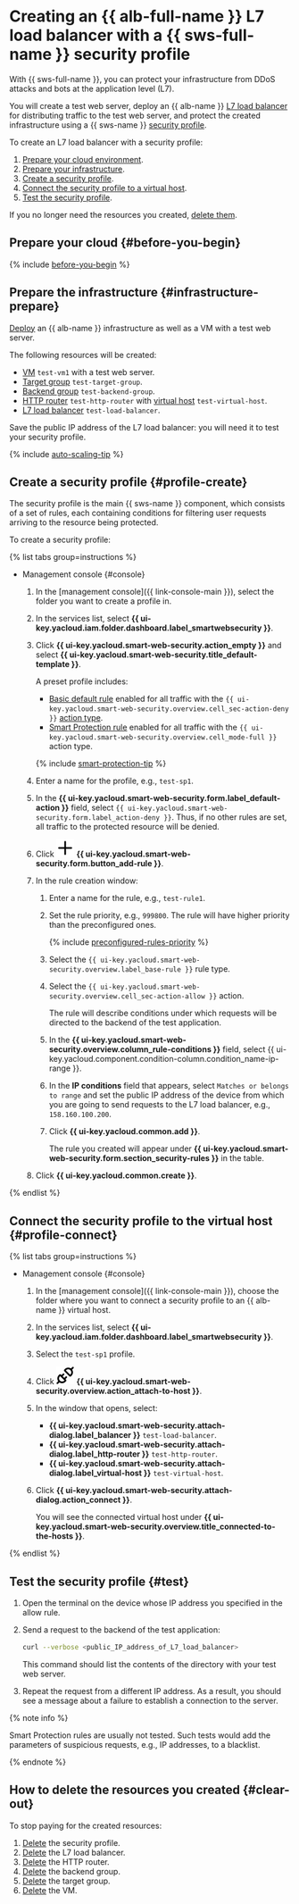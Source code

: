 # Creating an {{ alb-full-name }} L7 load balancer with a {{ sws-full-name }} security profile

With {{ sws-full-name }}, you can protect your infrastructure from DDoS attacks and bots at the application level (L7).

You will create a test web server, deploy an {{ alb-name }} [L7 load balancer](../../application-load-balancer/concepts/application-load-balancer.md) for distributing traffic to the test web server, and protect the created infrastructure using a {{ sws-name }} [security profile](../../smartwebsecurity/concepts/profiles.md).

To create an L7 load balancer with a security profile:
1. [Prepare your cloud environment](#before-you-begin).
1. [Prepare your infrastructure](#infrastructure-prepare).
1. [Create a security profile](#profile-create).
1. [Connect the security profile to a virtual host](#profile-connect).
1. [Test the security profile](#test).

If you no longer need the resources you created, [delete them](#clear-out).

## Prepare your cloud {#before-you-begin}

{% include [before-you-begin](../_tutorials_includes/before-you-begin.md) %}

## Prepare the infrastructure {#infrastructure-prepare}

[Deploy](../../application-load-balancer/quickstart.md) an {{ alb-name }} infrastructure as well as a VM with a test web server.

The following resources will be created:
* [VM](../../compute/concepts/vm.md) `test-vm1` with a test web server.
* [Target group](../../application-load-balancer/concepts/target-group.md) `test-target-group`.
* [Backend group](../../application-load-balancer/concepts/backend-group.md) `test-backend-group`.
* [HTTP router](../../application-load-balancer/concepts/http-router.md) `test-http-router` with [virtual host](../../application-load-balancer/concepts/http-router.md#virtual-host) `test-virtual-host`.
* [L7 load balancer](../../application-load-balancer/concepts/application-load-balancer.md) `test-load-balancer`.

Save the public IP address of the L7 load balancer: you will need it to test your security profile.

{% include [auto-scaling-tip](../../_includes/smartwebsecurity/auto-scaling-tip.md) %}

## Create a security profile {#profile-create}

The security profile is the main {{ sws-name }} component, which consists of a set of rules, each containing conditions for filtering user requests arriving to the resource being protected.

To create a security profile:

{% list tabs group=instructions %}

- Management console {#console}

  1. In the [management console]({{ link-console-main }}), select the folder you want to create a profile in.
  1. In the services list, select **{{ ui-key.yacloud.iam.folder.dashboard.label_smartwebsecurity }}**.
  1. Click **{{ ui-key.yacloud.smart-web-security.action_empty }}** and select **{{ ui-key.yacloud.smart-web-security.title_default-template }}**.

      A preset profile includes:
      * [Basic default rule](../../smartwebsecurity/concepts/rules.md#base-rules) enabled for all traffic with the `{{ ui-key.yacloud.smart-web-security.overview.cell_sec-action-deny }}` [action type](../../smartwebsecurity/concepts/rules.md#rule-action).
      * [Smart Protection rule](../../smartwebsecurity/concepts/rules.md#smart-protection-rules) enabled for all traffic with the `{{ ui-key.yacloud.smart-web-security.overview.cell_mode-full }}` action type.

      {% include [smart-protection-tip](../../_includes/smartwebsecurity/smart-protection-tip.md) %}

  1. Enter a name for the profile, e.g., `test-sp1`.
  1. In the **{{ ui-key.yacloud.smart-web-security.form.label_default-action }}** field, select `{{ ui-key.yacloud.smart-web-security.form.label_action-deny }}`. Thus, if no other rules are set, all traffic to the protected resource will be denied.
  1. Click ![plus-sign](../../_assets/console-icons/plus.svg) **{{ ui-key.yacloud.smart-web-security.form.button_add-rule }}**.
  1. In the rule creation window:
      1. Enter a name for the rule, e.g., `test-rule1`.
      1. Set the rule priority, e.g., `999800`. The rule will have higher priority than the preconfigured ones.

          {% include [preconfigured-rules-priority](../../_includes/smartwebsecurity/preconfigured-rules-priority.md) %}

      1. Select the `{{ ui-key.yacloud.smart-web-security.overview.label_base-rule }}` rule type.
      1. Select the `{{ ui-key.yacloud.smart-web-security.overview.cell_sec-action-allow }}` action.

          The rule will describe conditions under which requests will be directed to the backend of the test application.
      1. In the **{{ ui-key.yacloud.smart-web-security.overview.column_rule-conditions }}** field, select {{ ui-key.yacloud.component.condition-column.condition_name-ip-range }}.
      1. In the **IP conditions** field that appears, select `Matches or belongs to range` and set the public IP address of the device from which you are going to send requests to the L7 load balancer, e.g., `158.160.100.200`.
      1. Click **{{ ui-key.yacloud.common.add }}**.
        
          The rule you created will appear under **{{ ui-key.yacloud.smart-web-security.form.section_security-rules }}** in the table.
  1. Click **{{ ui-key.yacloud.common.create }}**.

{% endlist %}

## Connect the security profile to the virtual host {#profile-connect}

{% list tabs group=instructions %}

- Management console {#console}

  1. In the [management console]({{ link-console-main }}), choose the folder where you want to connect a security profile to an {{ alb-name }} virtual host.
  1. In the services list, select **{{ ui-key.yacloud.iam.folder.dashboard.label_smartwebsecurity }}**.
  1. Select the `test-sp1` profile.
  1. Click ![plug](../../_assets/console-icons/plug-connection.svg) **{{ ui-key.yacloud.smart-web-security.overview.action_attach-to-host }}**.
  1. In the window that opens, select:
      * **{{ ui-key.yacloud.smart-web-security.attach-dialog.label_balancer }}** `test-load-balancer`.
      * **{{ ui-key.yacloud.smart-web-security.attach-dialog.label_http-router }}** `test-http-router`.
      * **{{ ui-key.yacloud.smart-web-security.attach-dialog.label_virtual-host }}** `test-virtual-host`. 
  1. Click **{{ ui-key.yacloud.smart-web-security.attach-dialog.action_connect }}**.

      You will see the connected virtual host under **{{ ui-key.yacloud.smart-web-security.overview.title_connected-to-the-hosts }}**.

{% endlist %}

## Test the security profile {#test}

1. Open the terminal on the device whose IP address you specified in the allow rule.
1. Send a request to the backend of the test application:

    ```bash
    curl --verbose <public_IP_address_of_L7_load_balancer>
    ```

    This command should list the contents of the directory with your test web server.

1. Repeat the request from a different IP address. As a result, you should see a message about a failure to establish a connection to the server.

{% note info %}

Smart Protection rules are usually not tested. Such tests would add the parameters of suspicious requests, e.g., IP addresses, to a blacklist.

{% endnote %}

## How to delete the resources you created {#clear-out}

To stop paying for the created resources:
1. [Delete](../../smartwebsecurity/operations/profile-delete.md) the security profile.
1. [Delete](../../application-load-balancer/operations/application-load-balancer-delete.md) the L7 load balancer.
1. [Delete](../../application-load-balancer/operations/http-router-delete.md) the HTTP router.
1. [Delete](../../application-load-balancer/operations/backend-group-delete.md) the backend group.
1. [Delete](../../application-load-balancer/operations/target-group-delete.md) the target group.
1. [Delete](../../compute/operations/vm-control/vm-delete.md) the VM.
